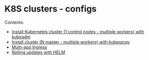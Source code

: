 # K8S clusters - configs

Contents:
* [Install Kubernetes cluster (1 control nodes - multiple workers) with kubeadm](one-master-kubeadm/)
* [Install cluster (N master - multiple workers) with kubespray](n-master-kubespray/)
* [Multi-app Ingress](multi-app-ingress/)
* [Rolling updates with HELM](helm-rolling-update/)

